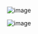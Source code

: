 ![image](https://github.com/A-rjun-g/Netflix-Clone/assets/156792878/0d8d2bcd-4b6c-445f-b4b8-2fe210c472d9)

![image](https://github.com/A-rjun-g/Netflix-Clone/assets/156792878/d788d43d-9f57-45f9-b49c-4e56f3d9d3d2)
